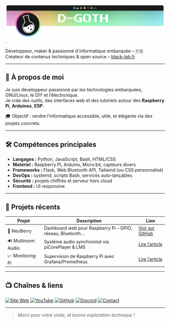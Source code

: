 ![Logo Haut de page](https://raw.githubusercontent.com/D-Goth/D-Goth/refs/heads/main/img/Bandeau_DG.png "Logo personnel").

Développeur, maker & passionné d'informatique embarquée – 🇫🇷<br/>
Créateur de contenus techniques & open source – [black-lab.fr](https://www.black-lab.fr)

---

## 🚀 À propos de moi

Je suis développeur passionné par les technologies embarquées, GNU/Linux, le DIY et l’électronique.  
Je crée des outils, des interfaces web et des tutoriels autour des **Raspberry Pi**, **Arduinos**, **ESP**.

🎓 Objectif : rendre l’informatique accessible, utile, et élégante via des projets concrets.

---

## 🛠️ Compétences principales

- **Langages :** Python, JavaScript, Bash, HTML/CSS
- **Matériel :** Raspberry Pi, Arduino, Micro:bit, capteurs divers
- **Frameworks :** Flask, Web Bluetooth API, Tailwind (ou CSS personnalisé)
- **DevOps :** systemd, scripts Bash, services auto-lançables
- **Sécurité :** projets chiffrés et serveur hors cloud
- **Frontend :** UI responsive

---

## 📌 Projets récents

| Projet | Description | Lien |
|--------|-------------|------|
| 🍓 NeoBerry | Dashboard web pour Raspberry Pi – GPIO, réseau, Bluetooth… | [Voir sur GitHub](https://github.com/D-Goth/NeoBerry) |
| 🔊 Multiroom Audio | Système audio synchronisé via piCorePlayer & LMS | [Lire l’article](https://www.black-lab.fr/article/serveur-musique-multiroom-raspberry-pi5-picoreplayer.html) |
| 📈 Monitoring Pi | Supervision de Raspberry Pi avec Grafana/Prometheus | [Lire l’article](https://www.black-lab.fr/article/superviser-raspberry-grafana-prometheus.html) |

---

## 📺 Chaînes & liens

[![Site Web](https://img.shields.io/badge/Site-black--lab.fr-blue?logo=internet-explorer)](https://www.black-lab.fr)
[![YouTube](https://img.shields.io/badge/YouTube-Black%20Lab-red?logo=youtube)](https://www.youtube.com/@Reviews-Tutos-Black-Lab)
[![GitHub](https://img.shields.io/badge/GitHub-D--Goth-333?logo=github)](https://github.com/D-Goth)
[![Discord](https://img.shields.io/badge/Discord-Rejoindre%20la%20communaut%C3%A9-5865F2?logo=discord)](https://discord.com/invite/xEy69qYseT)
[![Contact](https://img.shields.io/badge/Contact-Formulaire-ff69b4?logo=gmail)](https://www.black-lab.fr/contact)


---

> _Merci pour votre visite, et bonne exploration technique !_  
